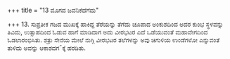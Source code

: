+++
title = "13 ಮೊಗದ ಜವನಿಕೆದೆಗೆದು"

+++
13. ಸುಪ್ರತೀಕ ಗಜದ ಮುಖಕ್ಕೆ ಹಾಕಿದ್ದ ತೆರೆಯನ್ನು ತೆಗೆದು ಚೂಪಾದ ಅಂಕುಶದಿಂದ ಅದರ ಕುಂಭ ಸ್ಥಳವನ್ನು ತಿವಿದು,  ಉತ್ಸಾಹದಿಂದ ಓಡುವ ಹಾಗೆ ಮಾಡಿದಾಗ ಅದು ವೀರಭಟರ ಎದೆ ಒಡೆಯುವಂತೆ ಮಹಾವೇಗದಿಂದ ಓಡಲಾರಂಭಿಸಿತು. ಶತ್ರು ಸೇನೆಯ ಮೇಲೆ ನುಗ್ಗಿ ವೀರಭಟರ ತಲೆಗಳನ್ನು ಅವು  ಚಿಗುಳಿಯ ಉಂಡೆಗಳೋ ಎನ್ನುವಂತೆ ತುಳಿದು ಅವನ್ನು ಆಕಾಶದಗ¯ಕ್ಕೆ ಹರಡಿತು.